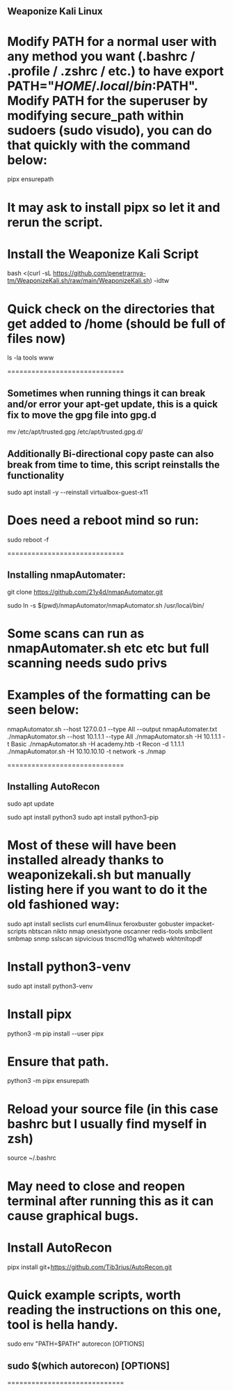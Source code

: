 ## Weaponize Kali Linux

# Modify PATH for a normal user with any method you want (.bashrc / .profile / .zshrc / etc.) to have export PATH="$HOME/.local/bin:$PATH". Modify PATH for the superuser by modifying secure_path within sudoers (sudo visudo), you can do that quickly with the command below:
pipx ensurepath
# It may ask to install pipx so let it and rerun the script.

# Install the Weaponize Kali Script
bash <(curl -sL https://github.com/penetrarnya-tm/WeaponizeKali.sh/raw/main/WeaponizeKali.sh) -idtw

# Quick check on the directories that get added to /home (should be full of files now)
ls -la tools www

=============================

## Sometimes when running things it can break and/or error your apt-get update, this is a quick fix to move the gpg file into gpg.d
mv /etc/apt/trusted.gpg /etc/apt/trusted.gpg.d/

## Additionally Bi-directional copy paste can also break from time to time, this script reinstalls the functionality
sudo apt install -y --reinstall virtualbox-guest-x11

# Does need a reboot mind so run:
sudo reboot -f

=============================

## Installing nmapAutomater:

git clone https://github.com/21y4d/nmapAutomator.git

sudo ln -s $(pwd)/nmapAutomator/nmapAutomator.sh /usr/local/bin/

# Some scans can run as nmapAutomater.sh etc etc but full scanning needs sudo privs
# Examples of the formatting can be seen below:
nmapAutomator.sh --host 127.0.0.1 --type All --output nmapAutomater.txt
./nmapAutomator.sh --host 10.1.1.1 --type All
./nmapAutomator.sh -H 10.1.1.1 -t Basic
./nmapAutomator.sh -H academy.htb -t Recon -d 1.1.1.1
./nmapAutomator.sh -H 10.10.10.10 -t network -s ./nmap

=============================

## Installing AutoRecon

sudo apt update

sudo apt install python3
sudo apt install python3-pip

# Most of these will have been installed already thanks to weaponizekali.sh but manually listing here if you want to do it the old fashioned way:
sudo apt install seclists curl enum4linux feroxbuster gobuster impacket-scripts nbtscan nikto nmap onesixtyone oscanner redis-tools smbclient smbmap snmp sslscan sipvicious tnscmd10g whatweb wkhtmltopdf

# Install python3-venv
sudo apt install python3-venv

# Install pipx
python3 -m pip install --user pipx

# Ensure that path.
python3 -m pipx ensurepath

# Reload your source file (in this case bashrc but I usually find myself in zsh)
source ~/.bashrc
# May need to close and reopen terminal after running this as it can cause graphical bugs.

# Install AutoRecon
pipx install git+https://github.com/Tib3rius/AutoRecon.git

# Quick example scripts, worth reading the instructions on this one, tool is hella handy.
sudo env "PATH=$PATH" autorecon [OPTIONS]
## sudo $(which autorecon) [OPTIONS]

=============================

